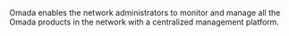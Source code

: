 Omada enables the network administrators to monitor and manage all the Omada products in the network with a centralized management platform.

